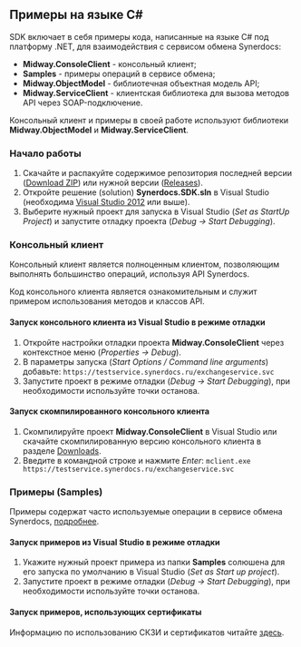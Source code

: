 ## Примеры на языке C&#35;

SDK включает в себя примеры кода, написанные на языке C# под платформу .NET, для взаимодействия с сервисом обмена Synerdocs:

* **Midway.ConsoleClient** - консольный клиент;
* **Samples** - примеры операций в сервисе обмена;
* **Midway.ObjectModel** - библиотечная объектная модель API;
* **Midway.ServiceClient** - клиентская библиотека для вызова методов API через SOAP-подключение.

Консольный клиент и примеры в своей работе используют библиотеки **Midway.ObjectModel** и **Midway.ServiceClient**.

### Начало работы

1. Скачайте и распакуйте содержимое репозитория последней версии ([Download ZIP](https://github.com/Synerdocs/synerdocs-sdk/archive/master.zip)) или нужной версии ([Releases](https://github.com/Synerdocs/synerdocs-sdk/releases)).
2. Откройте решение (solution) **Synerdocs.SDK.sln** в Visual Studio (необходима [Visual Studio 2012](https://www.microsoft.com/ru-ru/download/details.aspx?id=30678) или выше).
3. Выберите нужный проект для запуска в Visual Studio (*Set as StartUp Project*) и запустите отладку проекта (*Debug -> Start Debugging*).

### Консольный клиент

Консольный клиент является полноценным клиентом, позволяющим выполнять большинство операций, используя API Synerdocs.

Код консольного клиента является ознакомительным и служит примером использования методов и классов API.

#### Запуск консольного клиента из Visual Studio в режиме отладки

1. Откройте настройки отладки проекта **Midway.ConsoleClient** через контекстное меню (*Properties -> Debug*).
2. В параметры запуска (*Start Options / Command line arguments*) добавьте: `https://testservice.synerdocs.ru/exchangeservice.svc`
3. Запустите проект в режиме отладки (*Debug -> Start Debugging*), при необходимости используйте точки останова.

#### Запуск скомпилированного консольного клиента

1. Скомпилируйте проект **Midway.ConsoleClient** в Visual Studio или скачайте скомпилированную версию консольного клиента в разделе [Downloads](https://github.com/Synerdocs/synerdocs-sdk/releases).
2. Введите в командной строке и нажмите *Enter*: `mclient.exe https://testservice.synerdocs.ru/exchangeservice.svc`

### Примеры (Samples)

Примеры содержат часто используемые операции в сервисе обмена Synerdocs, [подробнее](https://github.com/Synerdocs/synerdocs-sdk/tree/master/SDK/Samples).

#### Запуск примеров из Visual Studio в режиме отладки

1. Укажите нужный проект примера из папки **Samples** солюшена для его запуска по умолчанию в Visual Studio (*Set as Start up project*).
2. Запустите проект в режиме отладки (*Debug -> Start Debugging*), при необходимости используйте точки останова.

#### Запуск примеров, использующих сертификаты

Информацию по использованию СКЗИ и сертификатов читайте [здесь](https://github.com/Synerdocs/synerdocs-sdk/tree/master/Certificates).
